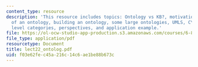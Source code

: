 ```yaml
---
content_type: resource
description: 'This resource includes topics: Ontology vs KB?, motivations, aspects
  of an ontology, building an ontology, some large ontologies, UMLS, CYC, CYC top
  level categories, perspectives, and application example.'
file: https://ol-ocw-studio-app-production.s3.amazonaws.com/courses/6-871-knowledge-based-applications-systems-spring-2005/f03e62fec45a216c14c6ae1be88b673c_lect22_ontolog.pdf
file_type: application/pdf
resourcetype: Document
title: lect22_ontolog.pdf
uid: f03e62fe-c45a-216c-14c6-ae1be88b673c
---
```

